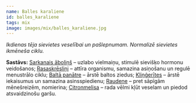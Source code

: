```yaml
---
name: Balles karaliene
id: balles_karaliene
tags: mix
image: images/mix/balles_karaliene.jpg
---
```

*Ikdienas tēja sievietes veselībai un pašlepnumam. Normalizē sievietes ikmēneša ciklu.*

**Sastāvs:**
<a href="https://www.danga.lv/mono/#sarkanais_abolins">Sarkanais āboliņš</a> – uzlabo vielmaiņu, stimulē sievišķo hormonu veidošanos;
<a href="https://www.danga.lv/mono/#rasaskreslini">Rasaskrēsliņi</a> – attīra organismu, samazina asiņošanu un regulē menustrālo ciklu;
<a href="https://www.danga.lv/mono/#balta_panatre">Baltā panātre</a> – ārstē baltos ziedus;
<a href="https://www.danga.lv/mono/#klingerites">Kliņģerītes</a> – ārstē iekaisumus un samazina asinsspiedienu;
<a href="https://www.danga.lv/mono/#raudene">Raudene</a> – pret sāpīgām mēnešreizēm, nomierina;
<a href="https://www.danga.lv/mono/#melisa">Citronmelisa</a> – rada vēlmi kļūt veselam un piedod atsvaidzinošu garšu.